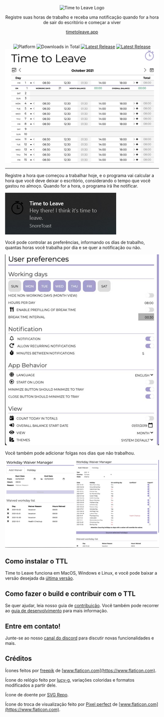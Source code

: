 <div align="center">
  <img src="../assets/timetoleave.png" alt="Time to Leave Logo">

  <p>Registre suas horas de trabalho e receba uma notificação quando for a hora de sair do escritório e começar a viver</p>

[timetoleave.app](https://timetoleave.app/)

  <br/>

<img src="https://img.shields.io/badge/platforms-Windows%20%7C%20MacOS%20%7C%20Linux-green" alt="Platform">
<img src="https://img.shields.io/github/downloads/thamara/time-to-leave/total" alt="Downloads in Total">
<a href="https://github.com/thamara/time-to-leave/releases/latest"><img src="https://img.shields.io/github/v/release/thamara/time-to-leave" alt="Latest Release"></a>
<a href="http://makeapullrequest.com/"><img src="https://img.shields.io/badge/PRs-welcome-purple" alt="Latest Release"></a>

   <br/>

  <img src="./images/screenshot.jpg" alt="Time to Leave Screenshot">

  <br/>

</div>

---

Registre a hora que começou a trabalhar hoje, e o programa vai calcular a hora que você deve deixar o escritório, considerando o tempo que você gastou no almoço. Quando for a hora, o programa irá lhe notificar.

<img src="./images/notification.jpg" alt="Time to Leave Notification">

Você pode controlar as preferências, informando os dias de trabalho, quantas horas você trabalha por dia e se quer a notificação ou não.

<img src="./images/preferences.jpg" alt="Time to Leave Preferences">

Você também pode adicionar folgas nos dias que não trabalhou.

<img src="./images/waiver_manager.jpg" alt="Time to Leave Waiver Manager">

## Como instalar o TTL

Time to Leave funciona em MacOS, Windows e Linux, e você pode baixar a versão desejada da [última versão](https://github.com/thamara/time-to-leave/releases/latest).

## Como fazer o build e contribuir com o TTL

Se quer ajudar, leia nosso guia de [contribuição](../CONTRIBUTING.md).
Você também pode recorrer ao [guia de desenvolvimento](../DEVELOPMENT.md) para mais informação.

## Entre em contato!

Junte-se ao nosso [canal do discord](https://discord.gg/P3KkEF5) para discutir novas funcionalidades e mais.

## Créditos

Ícones feitos por [freepik](https://www.flaticon.com/authors/freepik) de [www.flaticon.com](https://www.flaticon.com).

Ícone do relógio feito por [lucy-g](https://icon-icons.com/icon/timer/121243), variações coloridas e formatos modificados a partir dele.

Ícone de doente por [SVG Repo](https://www.svgrepo.com/svg/271898/sick).

Ícone do troca de visualização feito por [Pixel perfect](https://www.flaticon.com/authors/pixel-perfect) de [www.flaticon.com](https://www.flaticon.com).
